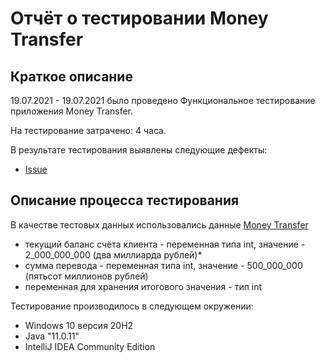 # Отчёт о тестировании Money Transfer

## Краткое описание

19.07.2021 - 19.07.2021 было проведено Функциональное тестирование приложения Money Transfer.

На тестирование затрачено: 4 часа.

В результате тестирования выявлены следующие дефекты:
* [Issue](https://github.com/MikhailPozdeev/Money-Transfer/issues/1)


## Описание процесса тестирования

В качестве тестовых данных использовались данные [Money Transfer](https://github.com/netology-code/javaqa-homeworks/tree/master/programming#%D0%B7%D0%B0%D0%B4%D0%B0%D1%87%D0%B0-1---money-transfer)
* текущий баланс счёта клиента - переменная типа int, значение - 2_000_000_000 (два миллиарда рублей)*
* сумма перевода - переменная типа int, значение - 500_000_000 (пятьсот миллионов рублей)
* переменная для хранения итогового значения - тип int

Тестирование производилось в следующем окружении:
* Windows 10  версия 20H2
* Java "11.0.11"
* IntelliJ IDEA Community Edition
